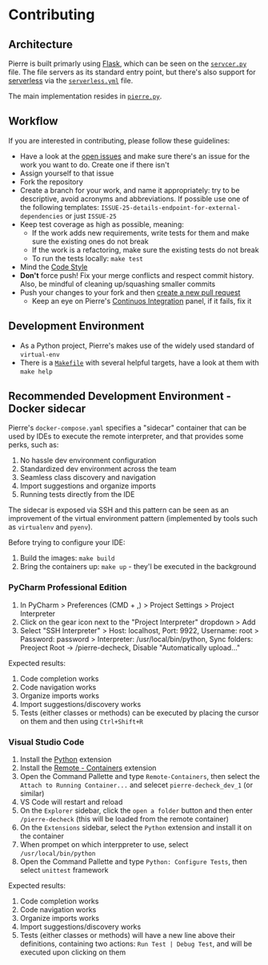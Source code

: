 # Contributing

## Architecture

Pierre is built primarly using [Flask](https://www.fullstackpython.com/flask.html), which can be seen on the [`servcer.py`](../server.py) file. The file servers as its standard entry point, but there's also support for [serverless](https://serverless.com/) via the [`serverless.yml`](../serverless.yml) file.

The main implementation resides in [`pierre.py`](../lib/pierre.py).

## Workflow

If you are interested in contributing, please follow these guidelines:

* Have a look at the [open issues](issues/) and make sure there's an issue for the work you want to do. Create one if there isn't
* Assign yourself to that issue
* Fork the repository
* Create a branch for your work, and name it appropriately: try to be descriptive, avoid acronyms and abbreviations. If possible use one of the following templates: `ISSUE-25-details-endpoint-for-external-dependencies` or just `ISSUE-25`
* Keep test coverage as high as possible, meaning:
  * If the work adds new requirements, write tests for them and make sure the existing ones do not break
  * If the work is a refactoring, make sure the existing tests do not break
  * To run the tests locally: `make test`
* Mind the [Code Style](code_style.md)
* **Don't** force push! Fix your merge conflicts and respect commit history. Also, be mindful of cleaning up/squashing smaller commits
* Push your changes to your fork and then [create a new pull request](compare/)
  * Keep an eye on Pierre's [Continuos Integration](https://circleci.com/gh/alvarocavalcanti/pierre-decheck) panel, if it fails, fix it

## Development Environment

* As a Python project, Pierre's makes use of the widely used standard of `virtual-env`
* There is a [`Makefile`](../Makefile) with several helpful targets, have a look at them with `make help`

## Recommended Development Environment - Docker sidecar

Pierre's `docker-compose.yaml` specifies a "sidecar" container that can be used by IDEs to execute the remote interpreter, and that provides some perks, such as:

1. No hassle dev environment configuration
1. Standardized dev environment across the team
1. Seamless class discovery and navigation
1. Import suggestions and organize imports
1. Running tests directly from the IDE

The sidecar is exposed via SSH and this pattern can be seen as an improvement of the virtual environment pattern (implemented by tools such as `virtualenv` and `pyenv`).

Before trying to configure your IDE:

1. Build the images: `make build`
1. Bring the containers up: `make up` - they'l be executed in the background

### PyCharm Professional Edition

1. In PyCharm > Preferences (CMD + ,) > Project Settings > Project Interpreter
1. Click on the gear icon next to the "Project Interpreter" dropdown > Add
1. Select "SSH Interpreter" > Host: localhost, Port: 9922, Username: root > Password: password > Interpreter: /usr/local/bin/python, Sync folders: Preoject Root -> /pierre-decheck, Disable "Automatically upload..."

Expected results:

1. Code completion works
1. Code navigation works
1. Organize imports works
1. Import suggestions/discovery works
1. Tests (either classes or methods) can be executed by placing the cursor on them and then using `Ctrl+Shift+R`

### Visual Studio Code

1. Install the [Python](https://marketplace.visualstudio.com/items?itemName=ms-python.python) extension
1. Install the [Remote - Containers](https://marketplace.visualstudio.com/items?itemName=ms-vscode-remote.remote-containers) extension
1. Open the Command Pallette and type `Remote-Containers`, then select the `Attach to Running Container...` and selecet `pierre-decheck_dev_1` (or similar)
1. VS Code will restart and reload
1. On the `Explorer` sidebar, click the `open a folder` button and then enter `/pierre-decheck` (this will be loaded from the remote container)
1. On the `Extensions` sidebar, select the `Python` extension and install it on the container
1. When prompet on which interppreter to use, select `/usr/local/bin/python`
1. Open the Command Pallette and type `Python: Configure Tests`, then select `unittest` framework

Expected results:

1. Code completion works
1. Code navigation works
1. Organize imports works
1. Import suggestions/discovery works
1. Tests (either classes or methods) will have a new line above their definitions, containing two actions: `Run Test | Debug Test`, and will be executed upon clicking on them
